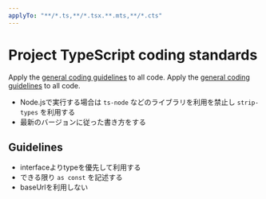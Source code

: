```yaml
---
applyTo: "**/*.ts,**/*.tsx.**.mts,**/*.cts"
---
```

# Project TypeScript coding standards

Apply the [general coding guidelines](./general.instructions.md) to all code.
Apply the [general coding guidelines](./javascript.instructions.md) to all code.

- Node.jsで実行する場合は `ts-node` などのライブラリを利用を禁止し `strip-types` を利用する
- 最新のバージョンに従った書き方をする

## Guidelines

- interfaceよりtypeを優先して利用する
- できる限り `as const` を記述する
- baseUrlを利用しない